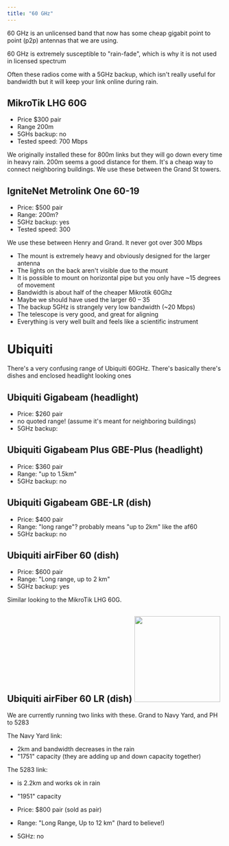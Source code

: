 ```yaml
---
title: "60 GHz"
---
```


60 GHz is an unlicensed band that now has some cheap gigabit point to point (p2p) antennas that we are using.

60 GHz is extremely susceptible to "rain-fade", which is why it is not used in licensed spectrum

Often these radios come with a 5GHz backup, which isn't really useful for bandwidth but it will keep your link online during rain.

## MikroTik LHG 60G

- Price $300 pair  
- Range 200m 
- 5GHs backup: no
- Tested speed: 700 Mbps

We originally installed these for 800m links but they will go down every time in heavy rain. 200m seems a good distance for them. It's a cheap way to connect neighboring buildings. We use these between the Grand St towers.

## IgniteNet Metrolink One 60-19

- Price: $500 pair  
- Range: 200m?  
- 5GHz backup: yes
- Tested speed: 300 

We use these between Henry and Grand. It never got over 300 Mbps

- The mount is extremely heavy and obviously designed for the larger antenna
- The lights on the back aren't visible due to the mount
- It is possible to mount on horizontal pipe but you only have ~15 degrees of movement
- Bandwidth is about half of the cheaper Mikrotik 60Ghz
- Maybe we should have used the larger 60 – 35
- The backup 5GHz is strangely very low bandwidth (~20 Mbps)
- The telescope is very good, and great for aligning
- Everything is very well built and feels like a scientific instrument

# Ubiquiti

There's a very confusing range of Ubiquiti 60GHz. There's basically there's dishes and enclosed headlight looking ones

## Ubiquiti Gigabeam (headlight)

- Price: $260 pair
- no quoted range! (assume it's meant for neighboring buildings)
- 5GHz backup:

## Ubiquiti Gigabeam Plus GBE-Plus (headlight)

- Price: $360 pair
- Range: "up to 1.5km"
- 5GHz backup: no

## Ubiquiti Gigabeam GBE-LR (dish)

- Price: $400 pair
- Range: "long range"? probably means "up to 2km" like the af60
- 5GHz backup: no

## Ubiquiti airFiber 60 (dish)

- Price: $600 pair
- Range: "Long range, up to 2 km"
- 5GHz backup: yes

Similar looking to the MikroTik LHG 60G. 

## Ubiquiti airFiber 60 LR (dish) <img src="/img/hardware/60ghz/AF60LR.png" width="200" height="200" />

We are currently running two links with these. Grand to Navy Yard, and PH to 5283  

The Navy Yard link:  
- 2km and bandwidth decreases in the rain
- "1751" capacity (they are adding up and down capacity together)

The 5283 link:  
- is 2.2km and works ok in rain
- "1951" capacity

- Price: $800 pair (sold as pair)
- Range: "Long Range, Up to 12 km" (hard to believe!)
- 5GHz: no



